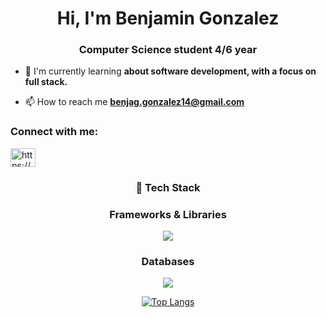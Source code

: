 <h1 align="center">Hi, I'm Benjamin Gonzalez</h1>
<h3 align="center">Computer Science student 4/6 year</h3>

- 🌱 I'm currently learning **about software development, with a focus on full stack.**

- 📫 How to reach me **benjag.gonzalez14@gmail.com**

<h3 align="left">Connect with me:</h3>
<p align="left">
<a href="www.linkedin.com/in/benjags/" target="blank"><img align="center" src="https://raw.githubusercontent.com/rahuldkjain/github-profile-readme-generator/master/src/images/icons/Social/linked-in-alt.svg" alt="https://www.linkedin.com/in/benjags/" height="30" width="40" /></a>
</p>

<h3 align="center">🚀 Tech Stack</h3>

<div align="center">

### Frameworks & Libraries
<img src="https://skillicons.dev/icons?i=react,nextjs,flask,spring" />

### Databases
<img src="https://skillicons.dev/icons?i=mysql,postgresql" />

</div>

<div align="center">
  
[![Top Langs](https://github-readme-stats.vercel.app/api/top-langs/?username=benjag22&layout=compact&theme=dark&hide_border=true)](https://github.com/benjag22/github-readme-stats)

</div>
